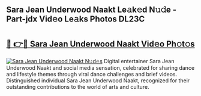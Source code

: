 ## Sara Jean Underwood Naakt Le𝚊k𝚎d N𝚞𝚍e - Part-jdx Vid𝚎o Le𝚊ks Photos DL23C

# <h2><a href="http://fb75pgr.evod.top/?m=Sara+Jean+Underwood+Naakt">🔗 👉🔴 Sara Jean Underwood Naakt Vid𝚎o Ph𝚘t𝚘s</a></h2>

[![Sara Jean Underwood Naakt N𝚞d𝚎s](https://i.imgur.com/8V9OHl7.gif)](http://fb75pgr.evod.top/?m=Sara+Jean+Underwood+Naakt)
Digital entertainer Sara Jean Underwood Naakt and social media sensation, celebrated for sharing dance and lifestyle themes through viral dance challenges and brief videos. Distinguished individual Sara Jean Underwood Naakt, recognized for their outstanding contributions to the world of arts and culture. 
